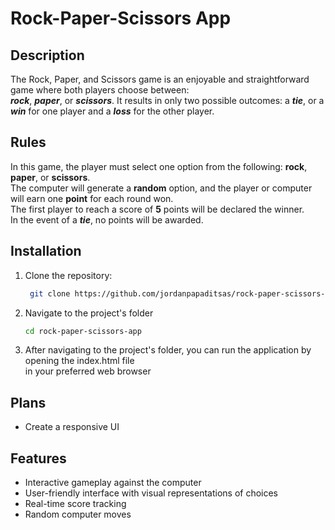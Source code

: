 # Rock-Paper-Scissors App

## Description  
The Rock, Paper, and Scissors game is an enjoyable and straightforward game where both players choose between:  
***rock***, ***paper***, or ***scissors***. It results in only two possible outcomes: 
a ***tie***, or a ***win*** for one player and a ***loss*** for the other player.  

## Rules  
In this game, the player must select one option from the following: **rock**, **paper**, or **scissors**.   
The computer will generate a **random** option, and the player or computer will earn one **point** for each round won.  
The first player to reach a score of **5** points will be declared the winner.   
In the event of a ***tie***, no points will be awarded.

## Installation

1. Clone the repository:

   ```bash
    git clone https://github.com/jordanpapaditsas/rock-paper-scissors-app.git
   ```
2. Navigate to the project's folder
   ```bash
   cd rock-paper-scissors-app 
   ```
3. After navigating to the project's folder, you can run the application by opening the index.html file  
in your preferred web browser 
   
## Plans  
- Create a responsive UI

## Features
<ul>
  <li>Interactive gameplay against the computer</li>
  <li>User-friendly interface with visual representations of choices</li>
  <li>Real-time score tracking</li>
  <li>Random computer moves</li>
</ul>
